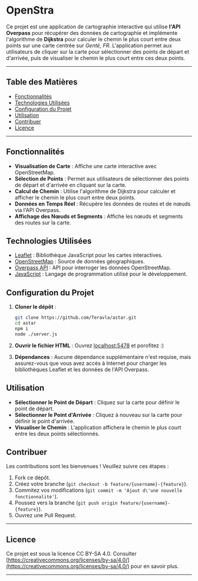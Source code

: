 
# OpenStra

Ce projet est une application de cartographie interactive qui utilise **l'API Overpass** pour récupérer des données de cartographie et implémente l'algorithme de **Dijkstra** pour calculer le chemin le plus court entre deux points sur une carte centrée sur *Genté, FR*. L'application permet aux utilisateurs de cliquer sur la carte pour sélectionner des points de départ et d'arrivée, puis de visualiser le chemin le plus court entre ces deux points.

---

## Table des Matières
- [Fonctionnalités](#fonctionnalités)
- [Technologies Utilisées](#technologies-utilisées)
- [Configuration du Projet](#configuration-du-projet)
- [Utilisation](#utilisation)
- [Contribuer](#contribuer)
- [Licence](#licence)

---

## Fonctionnalités
- **Visualisation de Carte** : Affiche une carte interactive avec OpenStreetMap.
- **Sélection de Points** : Permet aux utilisateurs de sélectionner des points de départ et d'arrivée en cliquant sur la carte.
- **Calcul de Chemin** : Utilise l'algorithme de Dijkstra pour calculer et afficher le chemin le plus court entre deux points.
- **Données en Temps Réel** : Récupère les données de routes et de nœuds via l'API Overpass.
- **Affichage des Nœuds et Segments** : Affiche les nœuds et segments des routes sur la carte.

## Technologies Utilisées
- [Leaflet](https://leafletjs.com/) : Bibliothèque JavaScript pour les cartes interactives.
- [OpenStreetMap](https://www.openstreetmap.org/) : Source de données géographiques.
- [Overpass API](https://overpass-api.de/) : API pour interroger les données OpenStreetMap.
- [JavaScript](https://www.javascript.com/) : Langage de programmation utilisé pour le développement.

## Configuration du Projet
1. **Cloner le dépôt** :
   ```bash
   git clone https://github.com/Teravla/astar.git
   cd astar
   npm i
   node ./server.js
   ```

2. **Ouvrir le fichier HTML** : 
   Ouvrez [localhost:5478](localhost:5478) et porofitez :)

3. **Dépendances** :
   Aucune dépendance supplémentaire n'est requise, mais assurez-vous que vous avez accès à Internet pour charger les bibliothèques Leaflet et les données de l'API Overpass.

## Utilisation
- **Sélectionner le Point de Départ** : Cliquez sur la carte pour définir le point de départ.
- **Sélectionner le Point d'Arrivée** : Cliquez à nouveau sur la carte pour définir le point d'arrivée.
- **Visualiser le Chemin** : L'application affichera le chemin le plus court entre les deux points sélectionnés.


## Contribuer
Les contributions sont les bienvenues ! Veuillez suivre ces étapes :
1. Fork ce dépôt.
2. Créez votre branche (`git checkout -b feature/{username}-{feature}`).
3. Commitez vos modifications (`git commit -m 'Ajout d\'une nouvelle fonctionnalité'`).
4. Poussez vers la branche (`git push origin feature/{username}-{feature}`).
5. Ouvrez une Pull Request.

---

## Licence
Ce projet est sous la licence CC BY-SA 4.0. Consulter [https://creativecommons.org/licenses/by-sa/4.0/](https://creativecommons.org/licenses/by-sa/4.0/) pour en savoir plus.

---
